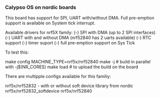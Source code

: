 ### Calypso OS on nordic boards ###

This board has support for SPI, UART with/without DMA. Full pre-emption support
is available on System tick interrupt.

Available drivers for nrf5X family:
  (-) SPI with DMA  (up to 2 SPI interfaces)
  (-) UART with and without DMA (nrf52840 has 2 uarts available)
  (-) RTC support
  (-) timer suport
  (-) full pre-emption support on Sys Tick

To test this:

make config MACHINE_TYPE=nrf5x/nrf52840
make -j         # build in parallel with -j$(NR_CORES)
make load       # to upload the build on the board

There are multipple configs available for this familiy:

nrf5x/nrf52832            - with or without soft device library from nordic
nrf5x/nrf52832_softdevice
nrf5x/nrf52840
